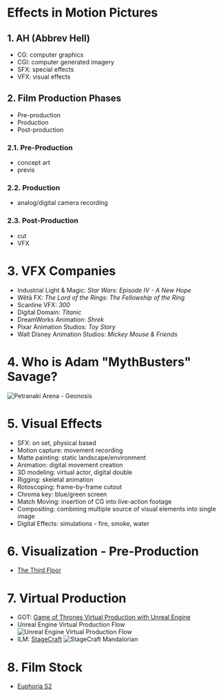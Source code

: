 <style>
  .page-header {
    background-image: none;
  }
</style>

# Effects in Motion Pictures

## 1. AH (Abbrev Hell)
- CG: computer graphics
- CGI: computer generated imagery
- SFX: special effects
- VFX: visual effects

## 2. Film Production Phases
- Pre-production
- Production
- Post-production

### 2.1. Pre-Production
- concept art
- previs

### 2.2. Production
- analog/digital camera recording

### 2.3. Post-Production
- cut
- VFX

# 3. VFX Companies
- Industrial Light & Magic: *Star Wars: Episode IV - A New Hope*
- Wētā FX: *The Lord of the Rings: The Fellowship of the Ring*
- Scanline VFX: *300*
- Digital Domain: *Titanic*
- DreamWorks Animation: *Shrek*
- Pixar Animation Studios: *Toy Story*
- Walt Disney Animation Studios: *Mickey Mouse & Friends*

# 4. Who is Adam "MythBusters" Savage?
![Petranaki Arena - Geonosis](https://static.wikia.nocookie.net/starwars/images/e/ea/Geonosis_arena.jpg)

# 5. Visual Effects
- SFX: on set, physical based
- Motion capture: movement recording
- Matte painting: static landscape/environment
- Animation: digital movement creation
- 3D modeling: virtual actor, digital double
- Rigging: skeletal animation
- Rotoscoping: frame-by-frame cutout
- Chroma key: blue/green screen
- Match Moving: insertion of CG into live-action footage
- Compositing: combining multiple source of visual elements into single image
- Digital Effects: simulations - fire, smoke, water

# 6. Visualization - Pre-Production
- [The Third Floor](https://thethirdfloorinc.com/reels/#highlights)

# 7. Virtual Production
- GOT: [Game of Thrones Virtual Production with Unreal Engine](https://www.unrealengine.com/en-US/spotlights/virtual-production-on-the-battlegrounds-of-game-of-thrones)
- Unreal Engine Virtual Production Flow
![Unreal Engine Virtual Production Flow](https://www.unrealengine.com/en-US/virtual-production)
- ILM: [StageCraft](https://www.ilm.com/stagecraft/)
![StageCraft Mandalorian](https://www.ilm.com/wp-content/uploads/2021/03/StageCraftLED-Mandalorian2.jpg)

# 8. Film Stock
- [Euphoria S2](https://www.kodak.com/en/motion/blog-post/euphoria)
